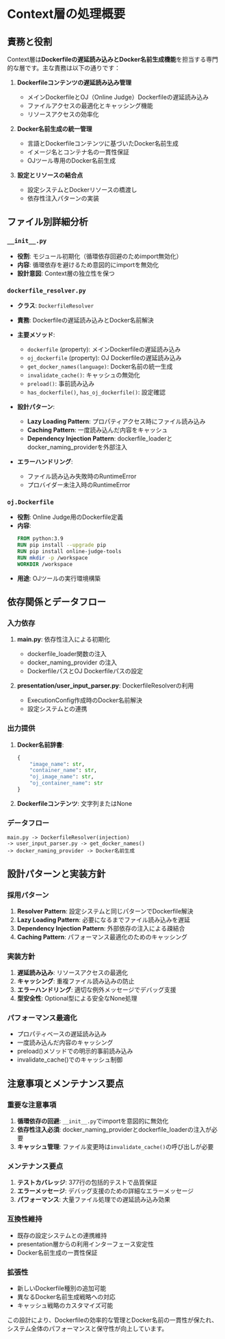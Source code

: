 # Context層の処理概要

## 責務と役割

Context層は**Dockerfileの遅延読み込みとDocker名前生成機能**を担当する専門的な層です。主な責務は以下の通りです：

1. **Dockerfileコンテンツの遅延読み込み管理**
   - メインDockerfileとOJ（Online Judge）Dockerfileの遅延読み込み
   - ファイルアクセスの最適化とキャッシング機能
   - リソースアクセスの効率化

2. **Docker名前生成の統一管理**
   - 言語とDockerfileコンテンツに基づいたDocker名前生成
   - イメージ名とコンテナ名の一貫性保証
   - OJツール専用のDocker名前生成

3. **設定とリソースの結合点**
   - 設定システムとDockerリソースの橋渡し
   - 依存性注入パターンの実装

## ファイル別詳細分析

### `__init__.py`
- **役割**: モジュール初期化（循環依存回避のためimport無効化）
- **内容**: 循環依存を避けるため意図的にimportを無効化
- **設計意図**: Context層の独立性を保つ

### `dockerfile_resolver.py`
- **クラス**: `DockerfileResolver`
- **責務**: Dockerfileの遅延読み込みとDocker名前解決
- **主要メソッド**:
  - `dockerfile` (property): メインDockerfileの遅延読み込み
  - `oj_dockerfile` (property): OJ Dockerfileの遅延読み込み
  - `get_docker_names(language)`: Docker名前の統一生成
  - `invalidate_cache()`: キャッシュの無効化
  - `preload()`: 事前読み込み
  - `has_dockerfile()`, `has_oj_dockerfile()`: 設定確認

- **設計パターン**: 
  - **Lazy Loading Pattern**: プロパティアクセス時にファイル読み込み
  - **Caching Pattern**: 一度読み込んだ内容をキャッシュ
  - **Dependency Injection Pattern**: dockerfile_loaderとdocker_naming_providerを外部注入

- **エラーハンドリング**: 
  - ファイル読み込み失敗時のRuntimeError
  - プロバイダー未注入時のRuntimeError

### `oj.Dockerfile`
- **役割**: Online Judge用のDockerfile定義
- **内容**: 
  ```dockerfile
  FROM python:3.9
  RUN pip install --upgrade pip
  RUN pip install online-judge-tools
  RUN mkdir -p /workspace
  WORKDIR /workspace
  ```
- **用途**: OJツールの実行環境構築

## 依存関係とデータフロー

### 入力依存
1. **main.py**: 依存性注入による初期化
   - dockerfile_loader関数の注入
   - docker_naming_provider の注入
   - DockerfileパスとOJ Dockerfileパスの設定

2. **presentation/user_input_parser.py**: DockerfileResolverの利用
   - ExecutionConfig作成時のDocker名前解決
   - 設定システムとの連携

### 出力提供
1. **Docker名前辞書**: 
   ```python
   {
       "image_name": str,
       "container_name": str, 
       "oj_image_name": str,
       "oj_container_name": str
   }
   ```

2. **Dockerfileコンテンツ**: 文字列またはNone

### データフロー
```
main.py -> DockerfileResolver(injection) 
-> user_input_parser.py -> get_docker_names()
-> docker_naming_provider -> Docker名前生成
```

## 設計パターンと実装方針

### 採用パターン
1. **Resolver Pattern**: 設定システムと同じパターンでDockerfile解決
2. **Lazy Loading Pattern**: 必要になるまでファイル読み込みを遅延
3. **Dependency Injection Pattern**: 外部依存の注入による疎結合
4. **Caching Pattern**: パフォーマンス最適化のためのキャッシング

### 実装方針
1. **遅延読み込み**: リソースアクセスの最適化
2. **キャッシング**: 重複ファイル読み込みの防止
3. **エラーハンドリング**: 適切な例外メッセージでデバッグ支援
4. **型安全性**: Optional型による安全なNone処理

### パフォーマンス最適化
- プロパティベースの遅延読み込み
- 一度読み込んだ内容のキャッシング
- preload()メソッドでの明示的事前読み込み
- invalidate_cache()でのキャッシュ制御

## 注意事項とメンテナンス要点

### 重要な注意事項
1. **循環依存の回避**: `__init__.py`でimportを意図的に無効化
2. **依存性注入必須**: docker_naming_providerとdockerfile_loaderの注入が必要
3. **キャッシュ管理**: ファイル変更時は`invalidate_cache()`の呼び出しが必要

### メンテナンス要点
1. **テストカバレッジ**: 377行の包括的テストで品質保証
2. **エラーメッセージ**: デバッグ支援のための詳細なエラーメッセージ
3. **パフォーマンス**: 大量ファイル処理での遅延読み込み効果

### 互換性維持
- 既存の設定システムとの連携維持
- presentation層からの利用インターフェース安定性
- Docker名前生成の一貫性保証

### 拡張性
- 新しいDockerfile種別の追加可能
- 異なるDocker名前生成戦略への対応
- キャッシュ戦略のカスタマイズ可能

この設計により、Dockerfileの効率的な管理とDocker名前の一貫性が保たれ、システム全体のパフォーマンスと保守性が向上しています。